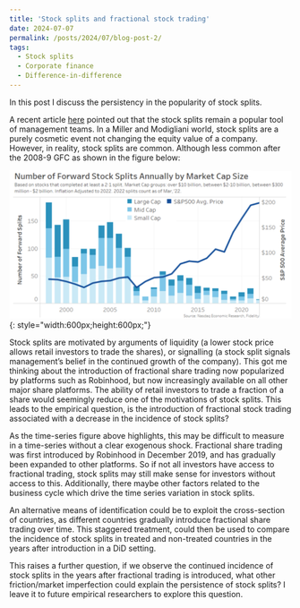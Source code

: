 ```yaml
---
title: 'Stock splits and fractional stock trading'
date: 2024-07-07
permalink: /posts/2024/07/blog-post-2/
tags:
  - Stock splits
  - Corporate finance
  - Difference-in-difference
---
```



In this post I discuss the persistency in the popularity of stock splits.

A recent article [here](https://www.nasdaq.com/articles/stock-splits-save-investors-and-issuers) pointed out that the stock splits remain a popular tool of management teams. In a Miller and Modigliani world, stock splits are a purely cosmetic event not changing the equity value of a company. However, in reality, stock splits are common. Although less common after the 2008-9 GFC as shown in the figure below:

![Alt text](/assets/images/Blog_2_Fig_1.PNG){: style="width:600px;height:600px;"}

Stock splits are motivated by arguments of liquidity (a lower stock price allows retail investors to trade the shares), or signalling (a stock split signals management’s belief in the continued growth of the company). This got me thinking about the introduction of fractional share trading now popularized by platforms such as Robinhood, but now increasingly available on all other major share platforms. The ability of retail investors to trade a fraction of a share would seemingly reduce one of the motivations of stock splits. This leads to the empirical question, is the introduction of fractional stock trading associated with a decrease in the incidence of stock splits? 

As the time-series figure above highlights, this may be difficult to measure in a time-series without a clear exogenous shock. Fractional share trading was first introduced by Robinhood in December 2019, and has gradually been expanded to other platforms. So if not all investors have access to fractional trading, stock splits may still make sense for investors without access to this. Additionally, there maybe other factors related to the business cycle which drive the time series variation in stock splits. 

An alternative means of identification could be to exploit the cross-section of countries, as different countries gradually introduce fractional share trading over time. This staggered treatment, could then be used to compare the incidence of stock splits in treated and non-treated countries in the years after introduction in a DiD setting. 

This raises a further question, if we observe the continued incidence of stock splits in the years after fractional trading is introduced, what other friction/market imperfection could explain the persistence of stock splits? I leave it to future empirical researchers to explore this question.

